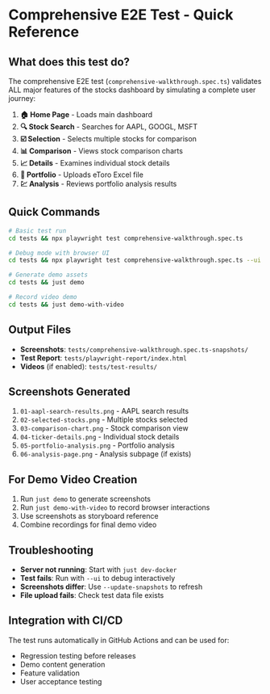 # Comprehensive E2E Test - Quick Reference

## What does this test do?

The comprehensive E2E test (`comprehensive-walkthrough.spec.ts`) validates ALL major features of the stocks dashboard by simulating a complete user journey:

1. **🏠 Home Page** - Loads main dashboard
2. **🔍 Stock Search** - Searches for AAPL, GOOGL, MSFT
3. **☑️ Selection** - Selects multiple stocks for comparison  
4. **📊 Comparison** - Views stock comparison charts
5. **📈 Details** - Examines individual stock details
6. **📁 Portfolio** - Uploads eToro Excel file
7. **💹 Analysis** - Reviews portfolio analysis results

## Quick Commands

```bash
# Basic test run
cd tests && npx playwright test comprehensive-walkthrough.spec.ts

# Debug mode with browser UI
cd tests && npx playwright test comprehensive-walkthrough.spec.ts --ui

# Generate demo assets
cd tests && just demo

# Record video demo
cd tests && just demo-with-video
```

## Output Files

- **Screenshots**: `tests/comprehensive-walkthrough.spec.ts-snapshots/`
- **Test Report**: `tests/playwright-report/index.html`  
- **Videos** (if enabled): `tests/test-results/`

## Screenshots Generated

1. `01-aapl-search-results.png` - AAPL search results
2. `02-selected-stocks.png` - Multiple stocks selected
3. `03-comparison-chart.png` - Stock comparison view
4. `04-ticker-details.png` - Individual stock details
5. `05-portfolio-analysis.png` - Portfolio analysis
6. `06-analysis-page.png` - Analysis subpage (if exists)

## For Demo Video Creation

1. Run `just demo` to generate screenshots
2. Run `just demo-with-video` to record browser interactions
3. Use screenshots as storyboard reference
4. Combine recordings for final demo video

## Troubleshooting

- **Server not running**: Start with `just dev-docker`
- **Test fails**: Run with `--ui` to debug interactively  
- **Screenshots differ**: Use `--update-snapshots` to refresh
- **File upload fails**: Check test data file exists

## Integration with CI/CD

The test runs automatically in GitHub Actions and can be used for:
- Regression testing before releases
- Demo content generation
- Feature validation
- User acceptance testing